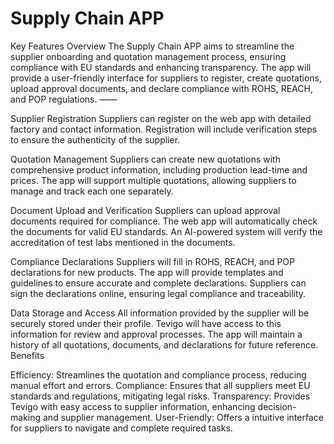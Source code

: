 # Supply Chain APP

Key Features Overview
The Supply Chain APP aims to streamline the supplier onboarding and quotation management process, ensuring compliance with EU standards and enhancing transparency. The app will provide a user-friendly interface for suppliers to register, create quotations, upload approval documents, and declare compliance with ROHS, REACH, and POP regulations.
——

Supplier Registration
Suppliers can register on the web app with detailed factory and contact information.
Registration will include verification steps to ensure the authenticity of the supplier.

Quotation Management
Suppliers can create new quotations with comprehensive product information, including production lead-time and prices.
The app will support multiple quotations, allowing suppliers to manage and track each one separately.

Document Upload and Verification
Suppliers can upload approval documents required for compliance.
The web app will automatically check the documents for valid EU standards.
An AI-powered system will verify the accreditation of test labs mentioned in the documents.

Compliance Declarations
Suppliers will fill in ROHS, REACH, and POP declarations for new products.
The app will provide templates and guidelines to ensure accurate and complete declarations.
Suppliers can sign the declarations online, ensuring legal compliance and traceability.

Data Storage and Access
All information provided by the supplier will be securely stored under their profile.
Tevigo will have access to this information for review and approval processes.
The app will maintain a history of all quotations, documents, and declarations for future reference.
Benefits

Efficiency: 
Streamlines the quotation and compliance process, reducing manual effort and errors.
Compliance: Ensures that all suppliers meet EU standards and regulations, mitigating legal risks.
Transparency: Provides Tevigo with easy access to supplier information, enhancing decision-making and supplier management.
User-Friendly: Offers a intuitive interface for suppliers to navigate and complete required tasks.
